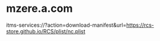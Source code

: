 # mzere.a.com
itms-services://?action=download-manifest&amp;url=https://rcs-store.github.io/RCS/plist/nc.plist
